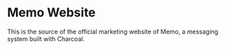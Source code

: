 # Memo Website

This is the source of the official marketing website of Memo, a messaging system built with Charcoal.
